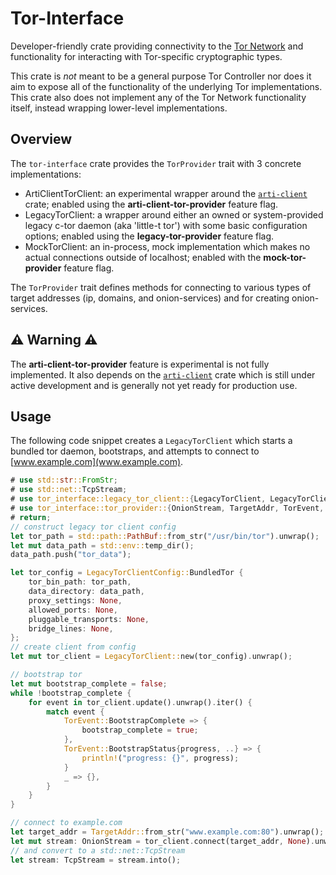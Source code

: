 # Tor-Interface

Developer-friendly crate providing connectivity to the [Tor Network](https://en.wikipedia.org/wiki/Tor_(network)) and functionality for interacting with Tor-specific cryptographic types.

This crate is *not* meant to be a general purpose Tor Controller nor does it aim to expose all of the functionality of the underlying Tor implementations. This crate also does not implement any of the Tor Network functionality itself, instead wrapping lower-level implementations.

## Overview

The `tor-interface` crate provides the `TorProvider` trait with 3 concrete implementations:

- ArtiClientTorClient: an experimental wrapper around the [`arti-client`](https://crates.io/crates/arti-client) crate; enabled using the **arti-client-tor-provider** feature flag.
- LegacyTorClient: a wrapper around either an owned or system-provided legacy c-tor daemon (aka 'little-t tor') with some basic configuration options; enabled using the **legacy-tor-provider** feature flag.
- MockTorClient: an in-process, mock implementation which makes no actual connections outside of localhost; enabled with the **mock-tor-provider** feature flag.

The `TorProvider` trait defines methods for connecting to various types of target addresses (ip, domains, and onion-services) and for creating onion-services.

## ⚠ Warning ⚠

The **arti-client-tor-provider** feature is experimental is not fully implemented. It also depends on the [`arti-client`](https://crates.io/crates/arti-client) crate which is still under active development and is generally not yet ready for production use.

## Usage

The following code snippet creates a `LegacyTorClient` which starts a bundled tor daemon, bootstraps, and attempts to connect to [www.example.com](www.example.com).

```rust
# use std::str::FromStr;
# use std::net::TcpStream;
# use tor_interface::legacy_tor_client::{LegacyTorClient, LegacyTorClientConfig};
# use tor_interface::tor_provider::{OnionStream, TargetAddr, TorEvent, TorProvider};
# return;
// construct legacy tor client config
let tor_path = std::path::PathBuf::from_str("/usr/bin/tor").unwrap();
let mut data_path = std::env::temp_dir();
data_path.push("tor_data");

let tor_config = LegacyTorClientConfig::BundledTor {
    tor_bin_path: tor_path,
    data_directory: data_path,
    proxy_settings: None,
    allowed_ports: None,
    pluggable_transports: None,
    bridge_lines: None,
};
// create client from config
let mut tor_client = LegacyTorClient::new(tor_config).unwrap();

// bootstrap tor
let mut bootstrap_complete = false;
while !bootstrap_complete {
    for event in tor_client.update().unwrap().iter() {
        match event {
            TorEvent::BootstrapComplete => {
                bootstrap_complete = true;
            },
            TorEvent::BootstrapStatus{progress, ..} => {
                println!("progress: {}", progress);
            }
            _ => {},
        }
    }
}

// connect to example.com
let target_addr = TargetAddr::from_str("www.example.com:80").unwrap();
let mut stream: OnionStream = tor_client.connect(target_addr, None).unwrap();
// and convert to a std::net::TcpStream
let stream: TcpStream = stream.into();
```
